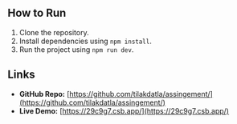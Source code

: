 ## How to Run
1. Clone the repository.
2. Install dependencies using `npm install`.
3. Run the project using `npm run dev`.

## Links
- **GitHub Repo:** [https://github.com/tilakdatla/assingement/](https://github.com/tilakdatla/assingement/)
- **Live Demo:** [https://29c9g7.csb.app/](https://29c9g7.csb.app/)